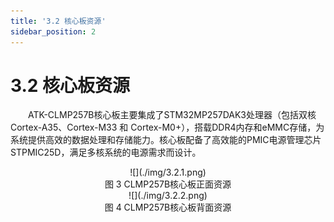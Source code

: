```yaml
---
title: '3.2 核心板资源'
sidebar_position: 2
---
```


# 3.2 核心板资源


&emsp;&emsp;ATK-CLMP257B核心板主要集成了STM32MP257DAK3处理器（包括双核 Cortex-A35、Cortex-M33 和 Cortex-M0+），搭载DDR4内存和eMMC存储，为系统提供高效的数据处理和存储能力。核心板配备了高效能的PMIC电源管理芯片STPMIC25D，满足多核系统的电源需求而设计。

<center>
![](./img/3.2.1.png)<br />
图 3 CLMP257B核心板正面资源
</center>

<center>
![](./img/3.2.2.png)<br />
图 4 CLMP257B核心板背面资源
</center>









